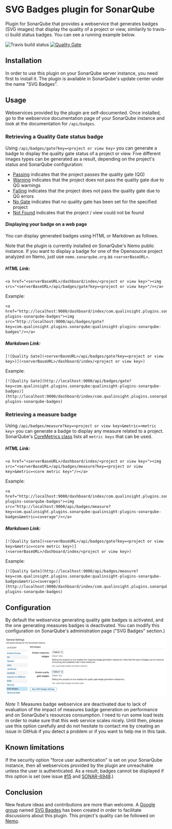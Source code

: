 # SVG Badges plugin for SonarQube
Plugin for SonarQube that provides a webservice that generates badges (SVG images) that display the quality of a project or view, similarily to travis-ci build status badges. You can see a running example below.

![Travis build status](https://travis-ci.org/QualInsight/qualinsight-plugins-sonarqube-badges.svg?branch=master) [![Quality Gate](http://nemo.sonarqube.org/api/badges/gate?key=com.qualinsight.plugins.sonarqube:qualinsight-plugins-sonarqube-badges)](http://nemo.sonarqube.org/dashboard/index/com.qualinsight.plugins.sonarqube:qualinsight-plugins-sonarqube-badges)

## Installation 

In order to use this plugin on your SonarQube server instance, you need first to install it. The plugin is available in SonarQube's update center under the name "SVG Badges". 

## Usage

Webservices provided by the plugin are self-documented. Once installed, go to the webservice documentation page of your SonarQube instance and look at the documentation for ``/api/badges``.

### Retrieving a Quality Gate status badge

Using ``/api/badges/gate?key=<project or view key>`` you can generate a badge to display the quality gate status of a project or view. Five different images types can be generated as a result, depending on the project's status and SonarQube configuration:

* [Passing](images/passing.svg) indicates that the project passes the quality gate (QG)
* [Warning](images/warning.svg) indicates that the project does not pass the quality gate due to QG warnings
* [Failing](images/failing.svg) indicates that the project does not pass the quality gate due to QG errors
* [No Gate](images/no_gate.svg) indicates that no quality gate has been set for the specified project
* [Not Found](images/not_found.svg) indicates that the project / view could not be found

#### Displaying your badge on a web page

You can display generated badges using HTML or Markdown as follows.

Note that the plugin is currently installed on SonarQube's Nemo public instance. If you want to display a badge for one of the Opensource project analyzed on Nemo, just use ``nemo.sonarqube.org`` as ``<serverBaseURL>``.

##### HTML Link:

```
<a href="<serverBaseURL>/dashboard/index/<project or view key>"><img src="<serverBaseURL>/api/badges/gate?key=<project or view key>"/></a>
```

Example:

```
<a href="http://localhost:9000/dashboard/index/com.qualinsight.plugins.sonarqube:qualinsight-plugins-sonarqube-badges"><img src="http://localhost:9000/api/badges/gate?key=com.qualinsight.plugins.sonarqube:qualinsight-plugins-sonarqube-badges"/></a>
```

##### Markdown Link:

```
[![Quality Gate](<serverBaseURL>/api/badges/gate?key=<project or view key>)](<serverBaseURL>/dashboard/index/<project or view key>)
```

Example:

```
[![Quality Gate](http://localhost:9000/api/badges/gate?key=com.qualinsight.plugins.sonarqube:qualinsight-plugins-sonarqube-badges)](http://localhost:9000/dashboard/index/com.qualinsight.plugins.sonarqube:qualinsight-plugins-sonarqube-badges)
```

### Retrieving a measure badge

Using ``/api/badges/measure?key=<project or view key>&metric=<metric key>`` you can generate a badge to display any measure related to a project. SonarQube's [CoreMetrics class](https://github.com/SonarSource/sonarqube/blob/master/sonar-plugin-api/src/main/java/org/sonar/api/measures/CoreMetrics.java) lists all `metric keys` that can be used.

##### HTML Link:

```
<a href="<serverBaseURL>/dashboard/index/<project or view key>"><img src="<serverBaseURL>/api/badges/measure?key=<project or view key>&metric=<core metric key>"/></a>
```

Example:

```
<a href="http://localhost:9000/dashboard/index/com.qualinsight.plugins.sonarqube:qualinsight-plugins-sonarqube-badges"><img src="http://localhost:9000/api/badges/measure?key=com.qualinsight.plugins.sonarqube:qualinsight-plugins-sonarqube-badges&metric=coverage"/></a>
```

##### Markdown Link:

```
[![Quality Gate](<serverBaseURL>/api/badges/gate?key=<project or view key>&metric=<core metric key>)](<serverBaseURL>/dashboard/index/<project or view key>)
```

Example:

```
[![Quality Gate](http://localhost:9000/api/badges/measure?key=com.qualinsight.plugins.sonarqube:qualinsight-plugins-sonarqube-badges&metric=coverage)](http://localhost:9000/dashboard/index/com.qualinsight.plugins.sonarqube:qualinsight-plugins-sonarqube-badges)
```

## Configuration

By default the webservice generating quality gate badges is activated, and the one generating measures badges is deactivated. You can modify this configuration on SonarQube's administration page ("SVG Badges" section.)

![Configuration screen](images/configuration.png)

*Note 1*: Measures badge webservice are deactivated due to lack of evaluation of the impact of measures badge generation on performance and on SonarQube's resources consumption. I need to run some load tests in order to make sure that this web service scales nicely. Until then, please use this option carefully and do not hesitate to contact me by creating an issue in GitHub if you detect a problem or if you want to help me in this task. 

## Known limitations

If the security option "force user authentication" is set on your SonarQube instance, then all webservices provided by the plugin are unreachable unless the user is authenticated. As a result, badges cannot be displayed if this option is set (see issue [#15](https://github.com/QualInsight/qualinsight-plugins-sonarqube-badges/issues/15) and [SONAR-6948](https://jira.sonarsource.com/browse/SONAR-6948).) 

## Conclusion

New feature ideas and contributions are more than welcome. A [Google group](https://groups.google.com/forum/#!forum/svg-badges) named [SVG Bagdes](https://groups.google.com/forum/#!forum/svg-badges) has been created in order to facilitate discussions about this plugin. This project's quality can be followed on [Nemo](https://nemo.sonarqube.org/overview?id=com.qualinsight.plugins.sonarqube%3Aqualinsight-plugins-sonarqube-badges).


